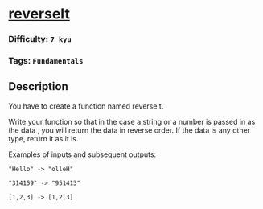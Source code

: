 # [reverseIt](https://www.codewars.com/kata/557a2c136b19113912000010)

### Difficulty: `7 kyu`

### Tags: `Fundamentals`

## Description

You have to create a function named reverseIt.

Write your function so that in the case a string or a number is passed in as the data , you will return the data in reverse order. If the data is any other type, return it as it is.

Examples of inputs and subsequent outputs:

```
"Hello" -> "olleH"

"314159" -> "951413"

[1,2,3] -> [1,2,3]
```